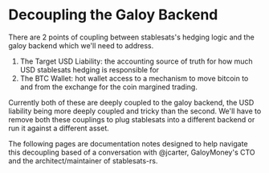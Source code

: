 # Decoupling the Galoy Backend

There are 2 points of coupling between stablesats's hedging logic and the galoy backend which we'll need to address.

1. The Target USD Liability: the accounting source of truth for how much USD stablesats hedging is responsible for
2. The BTC Wallet: hot wallet access to a mechanism to move bitcoin to and from the exchange for the coin margined trading.

Currently both of these are deeply coupled to the galoy backend, the USD liability being more deeply coupled and tricky than the second. We'll have to remove both these couplings to plug stablesats into a different backend or run it against a different asset.

The following pages are documentation notes designed to help navigate this decoupling based of a conversation with @jcarter, GaloyMoney's CTO and the architect/maintainer of stablesats-rs.
